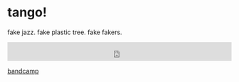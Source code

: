 # tango!

fake jazz. fake plastic tree. fake fakers.

<iframe style="border: 0; width: 100%; height: 42px;" src="https://bandcamp.com/EmbeddedPlayer/album=2631963995/size=small/bgcol=333333/linkcol=ffffff/track=2098488389/transparent=true/" seamless><a href="https://tangotango.bandcamp.com/album/tango">tango! by tango</a></iframe>

[bandcamp](https://tangotango.bandcamp.com/album/tango)
